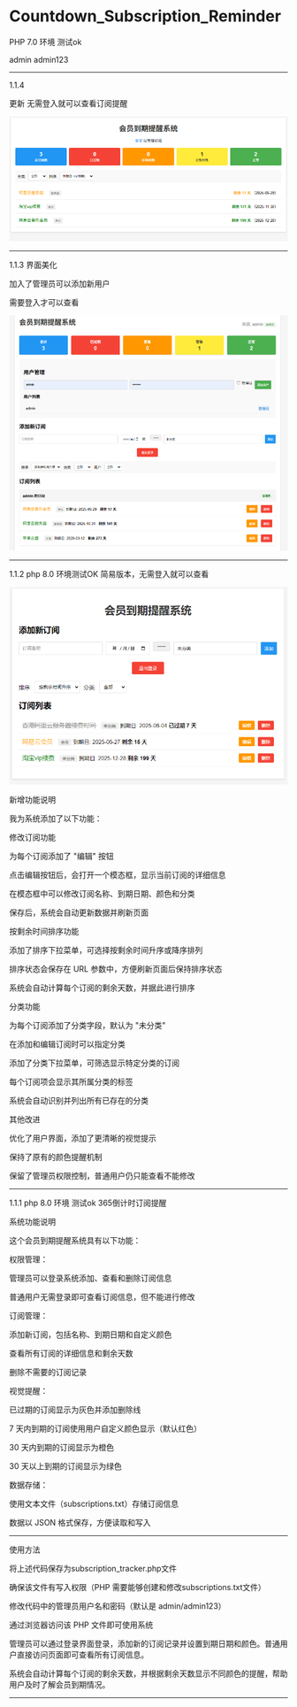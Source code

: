 # Countdown_Subscription_Reminder

PHP 7.0 环境 测试ok

admin   admin123

---------------------------------
1.1.4

更新 无需登入就可以查看订阅提醒

<img src="https://raw.githubusercontent.com/mickeywaley/Countdown_Subscription_Reminder/refs/heads/main/1.1.4.png" alt="Mobile wallpaper"   />

---------------------------------
1.1.3
界面美化

加入了管理员可以添加新用户

需要登入才可以查看


<img src="https://raw.githubusercontent.com/mickeywaley/Countdown_Subscription_Reminder/refs/heads/main/1.1.3.png" alt="Mobile wallpaper"   />

----------------------------------

1.1.2
php 8.0 环境测试OK
简易版本，无需登入就可以查看

<img src="https://raw.githubusercontent.com/mickeywaley/Countdown_Subscription_Reminder/refs/heads/main/1.1.2.png" alt="Mobile wallpaper"   />


新增功能说明

我为系统添加了以下功能：

修改订阅功能

为每个订阅添加了 "编辑" 按钮

点击编辑按钮后，会打开一个模态框，显示当前订阅的详细信息

在模态框中可以修改订阅名称、到期日期、颜色和分类

保存后，系统会自动更新数据并刷新页面

按剩余时间排序功能

添加了排序下拉菜单，可选择按剩余时间升序或降序排列

排序状态会保存在 URL 参数中，方便刷新页面后保持排序状态

系统会自动计算每个订阅的剩余天数，并据此进行排序

分类功能

为每个订阅添加了分类字段，默认为 "未分类"

在添加和编辑订阅时可以指定分类

添加了分类下拉菜单，可筛选显示特定分类的订阅

每个订阅项会显示其所属分类的标签

系统会自动识别并列出所有已存在的分类

其他改进

优化了用户界面，添加了更清晰的视觉提示

保持了原有的颜色提醒机制

保留了管理员权限控制，普通用户仍只能查看不能修改


----------------------------------
1.1.1 
php 8.0 环境 测试ok
365倒计时订阅提醒

系统功能说明

这个会员到期提醒系统具有以下功能：

权限管理：

管理员可以登录系统添加、查看和删除订阅信息

普通用户无需登录即可查看订阅信息，但不能进行修改

订阅管理：

添加新订阅，包括名称、到期日期和自定义颜色

查看所有订阅的详细信息和剩余天数

删除不需要的订阅记录

视觉提醒：

已过期的订阅显示为灰色并添加删除线

7 天内到期的订阅使用用户自定义颜色显示（默认红色）

30 天内到期的订阅显示为橙色

30 天以上到期的订阅显示为绿色

数据存储：

使用文本文件（subscriptions.txt）存储订阅信息

数据以 JSON 格式保存，方便读取和写入


--------------------------

使用方法

将上述代码保存为subscription_tracker.php文件

确保该文件有写入权限（PHP 需要能够创建和修改subscriptions.txt文件）

修改代码中的管理员用户名和密码（默认是 admin/admin123）

通过浏览器访问该 PHP 文件即可使用系统

管理员可以通过登录界面登录，添加新的订阅记录并设置到期日期和颜色。普通用户直接访问页面即可查看所有订阅信息。

系统会自动计算每个订阅的剩余天数，并根据剩余天数显示不同颜色的提醒，帮助用户及时了解会员到期情况。

---------------------------

